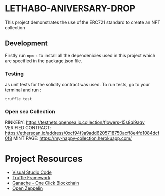 # LETHABO-ANIVERSARY-DROP

This project demonstrates the use of the ERC721 standard to create an NFT collection 


## Development

Firstly run  `npm i` to install all the dependenicies used in this project which are specified in the package.json file.

### Testing
Js unit tests for the solidity contract was used. To run tests, go to your terminal and run :

```
truffle test 
```


### Open sea Collection
RINKEBY: https://testnets.opensea.io/collection/flowers-15s8qi9aqv
VERIFIED CONTRACT:  https://etherscan.io/address/0xcf94f9a9add6205718750acff8e4fd1084dcf0f8
MINT PAGE: https://my-happy-collection.herokuapp.com/


# Project Resources

* [Visual Studio Code](https://code.visualstudio.com/)
* [Truffle Framework](https://truffleframework.com/)
* [Ganache - One Click Blockchain](https://truffleframework.com/ganache)
* [Open Zeppelin ](https://openzeppelin.org/)
